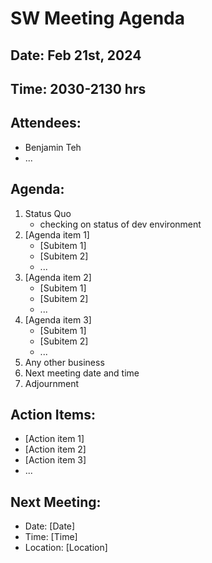 # SW Meeting Agenda

## Date: Feb 21st, 2024

## Time: 2030-2130 hrs

## Attendees:

- Benjamin Teh
- ...

## Agenda:

1. Status Quo
    - checking on status of dev environment 
2. [Agenda item 1]
   - [Subitem 1]
   - [Subitem 2]
   - ...
3. [Agenda item 2]
   - [Subitem 1]
   - [Subitem 2]
   - ...
4. [Agenda item 3]
   - [Subitem 1]
   - [Subitem 2]
   - ...
5. Any other business
6. Next meeting date and time
7. Adjournment

## Action Items:

- [Action item 1]
- [Action item 2]
- [Action item 3]
- ...

## Next Meeting:

- Date: [Date]
- Time: [Time]
- Location: [Location]
